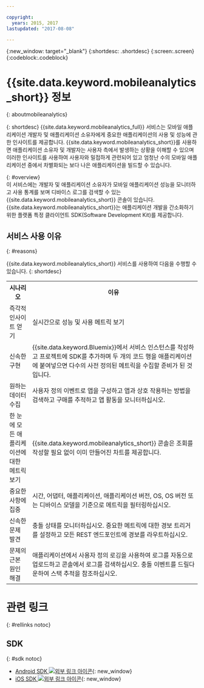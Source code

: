 ```yaml
---

copyright:
  years: 2015, 2017
lastupdated: "2017-08-08"

---
```

{:new_window: target="_blank"}
{:shortdesc: .shortdesc}
{:screen:.screen}
{:codeblock:.codeblock}

# {{site.data.keyword.mobileanalytics_short}} 정보  
{: aboutmobileanalytics}

{: shortdesc}
{{site.data.keyword.mobileanalytics_full}} 서비스는 모바일 애플리케이션 개발자 및 애플리케이션 소유자에게 중요한 애플리케이션의 사용 및 성능에 관한 인사이트를 제공합니다. {{site.data.keyword.mobileanalytics_short}}를 사용하면 애플리케이션 소유자 및 개발자는 사용자 측에서 발생하는 상황을 이해할 수 있으며 이러한 인사이트를 사용하여 사용자와 밀접하게 관련되어 있고 엄청난 수의 모바일 애플리케이션 중에서 차별화되는 보다 나은 애플리케이션을 빌드할 수 있습니다. 

{: #overview}  
이 서비스에는 개발자 및 애플리케이션 소유자가 모바일 애플리케이션 성능을 모니터하고 사용 통계를 보며 디바이스 로그를 검색할 수 있는 {{site.data.keyword.mobileanalytics_short}} 콘솔이 있습니다. {{site.data.keyword.mobileanalytics_short}}는 애플리케이션 개발을 간소화하기 위한 플랫폼 특정 클라이언트 SDK(Software Development Kit)를 제공합니다. 

<!-- Mobile Analytics Server SDKs - set of server SDKs to protect resources that are-->
<!--hosted on {{site.data.keyword.Bluemix_notm}}. Currently supported runtimes are-->
<!--Node.js and Java for Liberty.-->

<!-- and includes the following capabilities: -->
<!-- * Near real-time analytics for client activity. Exp -->
<!--* Network latency analytics. GA only -->
<!-- * Client log search and download. Exp -->
<!--* Server log search and download. GA only -->
<!-- Crash and stack trace search. Exp -->

## 서비스 사용 이유
{: #reasons}

{{site.data.keyword.mobileanalytics_short}} 서비스를 사용하여 다음을 수행할 수 있습니다.
{: shortdesc}

<table>
  <tr>
    <th> 시나리오</th>
    <th> 이유</th>
  </tr>
  <tr>
    <td> 즉각적 인사이트 얻기 </td>
    <td> 실시간으로 성능 및 사용 메트릭 보기 </td>
  </tr>
  <tr>
    <td> 신속한 구현 </td>
    <td> {{site.data.keyword.Bluemix}}에서 서비스 인스턴스를 작성하고 프로젝트에 SDK를 추가하며 두 개의 코드 행을 애플리케이션에 붙여넣으면 다수의 사전 정의된 메트릭을 수집할 준비가 된 것입니다. </td>
  </tr>
  <tr>
    <td> 원하는 데이터 수집 </td>
    <td> 사용자 정의 이벤트로 앱을 구성하고 앱과 상호 작용하는 방법을 검색하고 구매를 추적하고 앱 활동을 모니터하십시오.  </td>
  </tr>
  <tr>
    <td> 한 눈에 모든 애플리케이션에 대한 메트릭 보기 </td>
    <td> {{site.data.keyword.mobileanalytics_short}} 콘솔은 조회를 작성할 필요 없이 <!-- both -->이미 만들어진 차트<!--and custom-->를 제공합니다. </td>
  </tr>
  <tr>
    <td> 중요한 사항에 집중 </td>
    <td> 시간, 어댑터, 애플리케이션, 애플리케이션 버전, OS, OS 버전 또는 디바이스 모델을 기준으로 메트릭을 필터링하십시오.</td>
  </tr>
  <tr>
    <td> 신속한 문제 발견 </td>
    <td> 충돌 상태를 모니터하십시오. 중요한 메트릭에 대한 경보 트리거를 설정하고 모든 REST 엔드포인트에 경보를 라우트하십시오.  </td>
  </tr>
  <tr>
    <td> 문제의 근본 원인 해결 </td>
    <td> 애플리케이션에서 사용자 정의 로깅을 사용하여 로그를 자동으로 업로드하고 콘솔에서 로그를 검색하십시오. 충돌 이벤트를 드릴다운하여 스택 추적을 참조하십시오.  </td>
  </tr>  
</table>

# 관련 링크
{: #rellinks notoc}

## SDK
{: #sdk notoc}
<!-- Links to SDK download and SDK Developer Guide -->
* [Android SDK ![외부 링크 아이콘](../../icons/launch-glyph.svg "외부 링크 아이콘")](https://github.com/ibm-bluemix-mobile-services/bms-clientsdk-android-core){: new_window} 
* [iOS SDK ![외부 링크 아이콘](../../icons/launch-glyph.svg "외부 링크 아이콘")](https://github.com/ibm-bluemix-mobile-services/bms-clientsdk-swift-core){: new_window}

